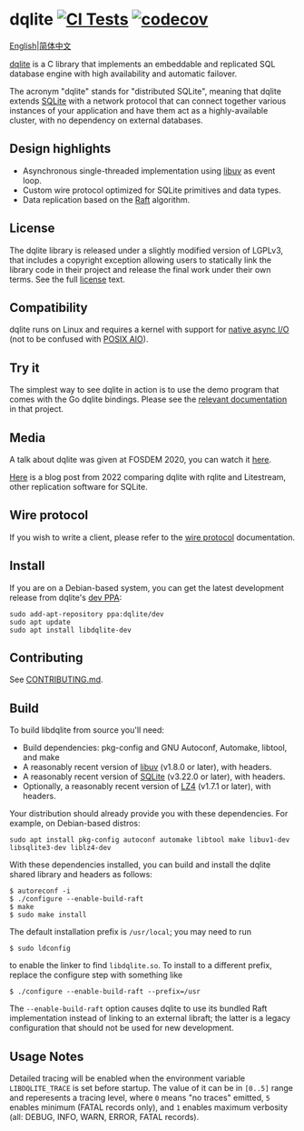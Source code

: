 dqlite [![CI Tests](https://github.com/canonical/dqlite/actions/workflows/build-and-test.yml/badge.svg)](https://github.com/canonical/dqlite/actions/workflows/build-and-test.yml) [![codecov](https://codecov.io/gh/canonical/dqlite/branch/master/graph/badge.svg)](https://codecov.io/gh/canonical/dqlite)
======

[English](./README.md)|[简体中文](./README_CH.md)

[dqlite](https://dqlite.io) is a C library that implements an embeddable and
replicated SQL database engine with high availability and automatic failover.

The acronym "dqlite" stands for "distributed SQLite", meaning that dqlite
extends [SQLite](https://sqlite.org/) with a network protocol that can connect
together various instances of your application and have them act as a
highly-available cluster, with no dependency on external databases.

Design highlights
----------------

* Asynchronous single-threaded implementation using [libuv](https://libuv.org/)
  as event loop.
* Custom wire protocol optimized for SQLite primitives and data types.
* Data replication based on the [Raft](https://raft.github.io/) algorithm.

License
-------

The dqlite library is released under a slightly modified version of LGPLv3,
that includes a copyright exception allowing users to statically link the
library code in their project and release the final work under their own terms.
See the full [license](https://github.com/canonical/dqlite/blob/master/LICENSE)
text.

Compatibility
-------------

dqlite runs on Linux and requires a kernel with support for [native async
I/O](https://man7.org/linux/man-pages/man2/io_setup.2.html) (not to be confused
with [POSIX AIO](https://man7.org/linux/man-pages/man7/aio.7.html)).

Try it
-------

The simplest way to see dqlite in action is to use the demo program that comes
with the Go dqlite bindings. Please see the [relevant
documentation](https://github.com/canonical/go-dqlite#demo) in that project.

Media
-----

A talk about dqlite was given at FOSDEM 2020, you can watch it
[here](https://fosdem.org/2020/schedule/event/dqlite/).

[Here](https://gcore.com/blog/comparing-litestream-rqlite-dqlite/) is a blog
post from 2022 comparing dqlite with rqlite and Litestream, other replication
software for SQLite.

Wire protocol
-------------

If you wish to write a client, please refer to the [wire
protocol](https://dqlite.io/docs/protocol) documentation.

Install
-------

If you are on a Debian-based system, you can get the latest development release
from dqlite's [dev PPA](https://launchpad.net/~dqlite/+archive/ubuntu/dev):

```
sudo add-apt-repository ppa:dqlite/dev
sudo apt update
sudo apt install libdqlite-dev
```

Contributing
------------

See [CONTRIBUTING.md](./CONTRIBUTING.md).

Build
-----

To build libdqlite from source you'll need:

* Build dependencies: pkg-config and GNU Autoconf, Automake, libtool, and make
* A reasonably recent version of [libuv](https://libuv.org/) (v1.8.0 or later), with headers.
* A reasonably recent version of [SQLite](https://sqlite.org/) (v3.22.0 or later), with headers.
* Optionally, a reasonably recent version of [LZ4](https://lz4.org/) (v1.7.1 or later), with headers.

Your distribution should already provide you with these dependencies. For
example, on Debian-based distros:

```
sudo apt install pkg-config autoconf automake libtool make libuv1-dev libsqlite3-dev liblz4-dev
```

With these dependencies installed, you can build and install the dqlite shared
library and headers as follows:

```
$ autoreconf -i
$ ./configure --enable-build-raft
$ make
$ sudo make install
```

The default installation prefix is `/usr/local`; you may need to run

```
$ sudo ldconfig
```

to enable the linker to find `libdqlite.so`. To install to a different prefix,
replace the configure step with something like

```
$ ./configure --enable-build-raft --prefix=/usr
```

The `--enable-build-raft` option causes dqlite to use its bundled Raft
implementation instead of linking to an external libraft; the latter is a
legacy configuration that should not be used for new development.

Usage Notes
-----------

Detailed tracing will be enabled when the environment variable
`LIBDQLITE_TRACE` is set before startup.  The value of it can be in `[0..5]`
range and reperesents a tracing level, where `0` means "no traces" emitted, `5`
enables minimum (FATAL records only), and `1` enables maximum verbosity (all:
DEBUG, INFO, WARN, ERROR, FATAL records).
